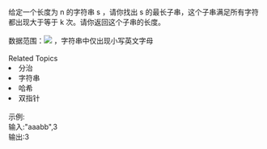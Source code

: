 <div>  给定一个长度为 n 的字符串 s ，请你找出 s 的最长子串，这个子串满足所有字符都出现大于等于 k 次。请你返回这个子串的长度。 </div> <div>  <br> </div> <div>  数据范围：<img src="https://www.nowcoder.com/equation?tex=1%20%5Cle%20k%20%5Cle%20n%20%5Cle%2010%5E4%20%5C"> ，字符串中仅出现小写英文字母 </div><div><br></div><div><div>Related Topics</div><div><li>分治</li><li>字符串</li><li>哈希</li><li>双指针</li></div></div><br>示例:<br>输入:"aaabb",3<br>输出:3
<br>